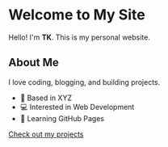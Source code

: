 # Welcome to My Site
Hello! I'm **TK**. This is my personal website.

## About Me
I love coding, blogging, and building projects.

- 📍 Based in XYZ
- 💻 Interested in Web Development
- 🚀 Learning GitHub Pages

[Check out my projects](./projects)
